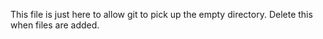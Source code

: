 This file is just here to allow git to pick up the empty directory.
Delete this when files are added.